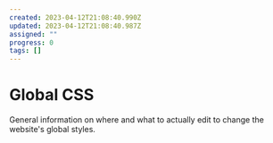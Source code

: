 ```yaml
---
created: 2023-04-12T21:08:40.990Z
updated: 2023-04-12T21:08:40.987Z
assigned: ""
progress: 0
tags: []
---
```


# Global CSS

General information on where and what to actually edit to change the website's global styles.
